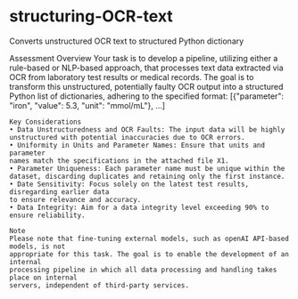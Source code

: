 # structuring-OCR-text
Converts unstructured OCR text to structured Python dictionary

Assessment Overview
Your task is to develop a pipeline, utilizing either a rule-based or NLP-based approach,
that processes text data extracted via OCR from laboratory test results or medical
records. The goal is to transform this unstructured, potentially faulty OCR output into a
structured Python list of dictionaries, adhering to the specified format:
[{"parameter": "iron", "value": 5.3, "unit": "mmol/mL"}, …]
```
Key Considerations
• Data Unstructuredness and OCR Faults: The input data will be highly
unstructured with potential inaccuracies due to OCR errors.
• Uniformity in Units and Parameter Names: Ensure that units and parameter
names match the specifications in the attached file X1.
• Parameter Uniqueness: Each parameter name must be unique within the
dataset, discarding duplicates and retaining only the first instance.
• Date Sensitivity: Focus solely on the latest test results, disregarding earlier data
to ensure relevance and accuracy.
• Data Integrity: Aim for a data integrity level exceeding 90% to ensure reliability.

Note
Please note that fine-tuning external models, such as openAI API-based models, is not
appropriate for this task. The goal is to enable the development of an internal
processing pipeline in which all data processing and handling takes place on internal
servers, independent of third-party services.